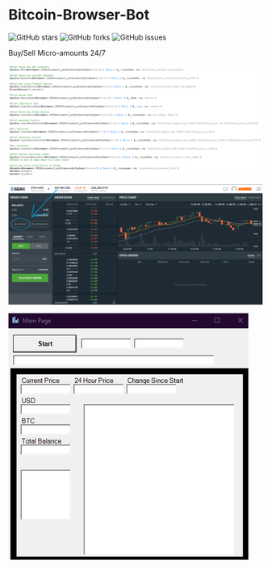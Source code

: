 # Bitcoin-Browser-Bot

![GitHub stars](https://img.shields.io/github/stars/Connor9994/Bitcoin-Browser-Bot?style=social) ![GitHub forks](https://img.shields.io/github/forks/Connor9994/Bitcoin-Browser-Bot?style=social) ![GitHub issues](https://img.shields.io/github/issues/Connor9994/Bitcoin-Browser-Bot) 

Buy/Sell Micro-amounts 24/7

![1](https://github.com/Connor9994/Bitcoin-Browser-Bot/blob/main/Photos/1.png)

![2](https://github.com/Connor9994/Bitcoin-Browser-Bot/blob/main/Photos/2.png)

![3](https://github.com/Connor9994/Bitcoin-Browser-Bot/blob/main/Photos/3.png)
